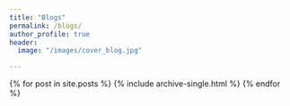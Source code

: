 ```yaml
---
title: "Blogs"
permalink: /blogs/
author_profile: true
header:
  image: "/images/cover_blog.jpg"

---
```


{% for post in site.posts %}
    {% include archive-single.html %}
{% endfor %}

